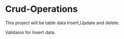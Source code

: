 # Crud-Operations

This project will be table data Insert,Update and delete.

Validaion for Insert data.  
